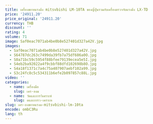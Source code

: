 ```yaml
---
title: เครื่องขยายแรงดึง mitsvbishi LM-10TA ของญี่ปุ่นรวมกับเครื่องตรวจจับแรงดึง LX-TD
price: '24911.20'
price_original: '24911.20'
currency: THB
discount: ''
rating: 4
volume: 71
image: Saf0eac7071ab4be0b8e527401d327a42V.jpg
images:
  - Saf0eac7071ab4be0b8e527401d327a42V.jpg
  - S64787dc263c7499da39fb7a75df606a0O.jpg
  - S0a71bc59c5954f88bfee79139ecea5e5I.jpg
  - S4eb2ba92022a4f9cbbf88dfd102698b8O.jpg
  - S4a18f1371c7a4c75a407907aebf102a99.jpg
  - S3c24fc8c5c534311b6efe2b097857c88L.jpg
video: ''
categories:
  - name: เครื่องมือ
    slug: เคร-องม
  - name: วัดและการวิเคราะห์
    slug: ดและการว-เคราะห
slug: เคร-องขยายแรงด-mitsvbishi-lm-10ta
encode: ombC3Ru
lang: th
---
```

  